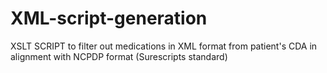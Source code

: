 # XML-script-generation
XSLT SCRIPT to filter out medications in XML format from patient's CDA in alignment with  NCPDP format (Surescripts standard)
